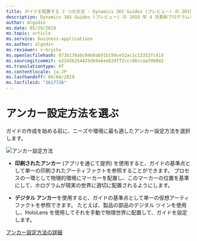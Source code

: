 ```yaml
---
title: ガイドを配置する 2 つの方法 - Dynamics 365 Guides (プレビュー) の 2019 年 4 月更新プログラムの機能
description: Dynamics 365 Guides (プレビュー) の 2019 年 4 月更新プログラムを使用すると、ガイドを配置する 2 つの方法から選択できます
author: Algodin
ms.date: 05/29/2019
ms.topic: article
ms.service: business-applications
ms.author: algodin
ms.reviewer: v-brycho
ms.openlocfilehash: 073b178abc0460ab91b199ce52ac1c13352fcd1d
ms.sourcegitcommit: e2243b254425db9a6eeb24f72ccc8bccaaf0b042
ms.translationtype: HT
ms.contentlocale: ja-JP
ms.lasthandoff: 06/04/2019
ms.locfileid: "1617726"
---
```

# <a name="choose-between-anchoring-methods"></a>アンカー設定方法を選ぶ

ガイドの作成を始める前に、ニーズや環境に最も適したアンカー設定方法を選択します。 

![アンカー設定方法](media/alignment-methods.PNG "配置方法")
    
   - **印刷されたアンカー** (アプリを通じて提供) を使用すると、ガイドの基準点として単一の印刷されたアーティファクトを参照することができます。 プロセスの一環として物理的環境にマーカーを配置し、このマーカーの位置を基準にして、ホログラムが現実の世界に適切に配置されるようにします。

   - **デジタル アンカー**を使用すると、ガイドの基準点として単一の仮想アーティファクトを参照できます。 たとえば、製品の部品のデジタル ツインを使用し、HoloLens を使用してそれを手動で物理世界に配置して、ガイドを設定します。 
   
[アンカー設定方法の詳細](https://docs.microsoft.com/dynamics365/mixed-reality/guides/pc-authoring#choose-an-alignment-method)
